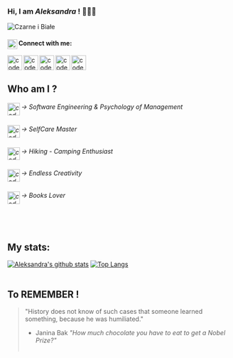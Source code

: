 ### Hi, I am *Aleksandra* ! 👩🏻‍💻

![Czarne i Białe ](https://user-images.githubusercontent.com/60992825/95758402-6ed41880-0c76-11eb-83a9-8fab28f0b98b.png)


#### [<img align="left" alt="codeSTACKr | Image" width="22px" src="https://iconmonstr.com/wp-content/g/gd/makefg.php?i=../assets/preview/2020/png/iconmonstr-friend-6.png&r=98&g=110&b=105" />][image] Connect with me: <br> 

[<img align="left" alt="codeSTACKr | Facebook" width="33px" src="https://iconmonstr.com/wp-content/g/gd/makefg.php?i=../assets/preview/2012/png/iconmonstr-facebook-5.png&r=154&g=171&b=165" />][facebook]
[<img align="left" alt="codeSTACKr | LinkedIn" width="33px" src="https://iconmonstr.com/wp-content/g/gd/makefg.php?i=../assets/preview/2012/png/iconmonstr-linkedin-5.png&r=145&g=161&b=155" />][linkedin]
[<img align="left" alt="codeSTACKr | Instagram" width="33px" src="https://iconmonstr.com/wp-content/g/gd/makefg.php?i=../assets/preview/2016/png/iconmonstr-instagram-15.png&r=145&g=161&b=155" />][instagram]
[<img align="left" alt="codeSTACKr | Medium" width="33px" src="https://iconmonstr.com/wp-content/g/gd/makefg.php?i=../assets/preview/2018/png/iconmonstr-medium-5.png&r=149&g=166&b=159" />][medium]
[<img align="left" alt="codeSTACKr | Webpage" width="33px" src="https://iconmonstr.com/wp-content/g/gd/makefg.php?i=../assets/preview/2012/png/iconmonstr-globe-6.png&r=150&g=166&b=166" />][webpage]



[facebook]: https://www.facebook.com/bystranowska/
[instagram]: https://www.instagram.com/letsdreamsmaketrue/?hl=en
[linkedin]: https://www.linkedin.com/in/aleksandra-bystranowska-takahashi-26635a89/
[medium]: https://aleksandra-bystranowska.medium.com/
[webpage]: https://aleksandra-b-t.github.io/
[image]: https://
[edu]: https://
<br>
<br> 

## Who am I ?
###### [<img align="left" alt="codeSTACKr | edu" width="28px" src="https://iconmonstr.com/wp-content/g/gd/makefg.php?i=../assets/preview/2019/png/iconmonstr-school-24.png&r=134&g=149&b=150" />][edu] -> Software Engineering & Psychology of Management 
###### [<img align="left" alt="codeSTACKr | edu" width="28px" src="https://iconmonstr.com/wp-content/g/gd/makefg.php?i=../assets/preview/2019/png/iconmonstr-customer-10.png&r=130&g=144&b=145" />][edu] -> SelfCare Master
###### [<img align="left" alt="codeSTACKr | edu" width="28px" src="https://iconmonstr.com/wp-content/g/gd/makefg.php?i=../assets/preview/2018/png/iconmonstr-tree-18.png&r=130&g=144&b=145" />][edu] -> Hiking - Camping Enthusiast
###### [<img align="left" alt="codeSTACKr | edu" width="28px" src="https://iconmonstr.com/wp-content/g/gd/makefg.php?i=../assets/preview/2018/png/iconmonstr-light-bulb-thin.png&r=125&g=139&b=140" />][edu] -> Endless Creativity 
###### [<img align="left" alt="codeSTACKr | edu" width="28px" src="https://iconmonstr.com/wp-content/g/gd/makefg.php?i=../assets/preview/2019/png/iconmonstr-school-26.png&r=118&g=131&b=133" />][edu] -> Books Lover 
<!--|| currently reading *J.K. Rowling "Harry Potter and Deathly Hallows"*-->

<br><br>
## My stats:
[![Aleksandra's github stats](https://github-readme-stats.vercel.app/api?username=aleksandra-b-t&layout=compact&show_icons=true&theme=nord)](https://github.com/aleksandra-b-t/github-readme-stats)
[![Top Langs](https://github-readme-stats.vercel.app/api/top-langs/?username=aleksandra-b-t&layout=compact&show_icons=true&theme=nord)](https://github.com/aleksandra-b-t/github-readme-stats)
<br><br>




## To REMEMBER !
> "History does not know of such cases that someone learned something, because he was humiliated."
> - Janina Bak *"How much chocolate you have to eat to get a Nobel Prize?"*
<br><br>




<!--
**aleksandra-b-t/aleksandra-b-t** is a ✨ _special_ ✨ repository because its `README.md` (this file) appears on your GitHub profile.

Here are some ideas to get you started:

- 🔭 I’m currently working on ...
- 🌱 I’m currently learning ...
- 👯 I’m looking to collaborate on ...
- 🤔 I’m looking for help with ...
- 💬 Ask me about ...
- 📫 How to reach me: ...
- 😄 Pronouns: ...
- ⚡ Fun fact: ...
-->
